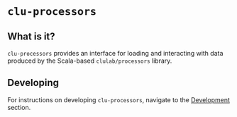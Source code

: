 # `clu-processors`

## What is it?

`clu-processors` provides an interface for loading and interacting with data produced by the Scala-based `clulab/processors` library.


## Developing

For instructions on developing `clu-processors`, navigate to the [Development](./dev/install.md) section.
